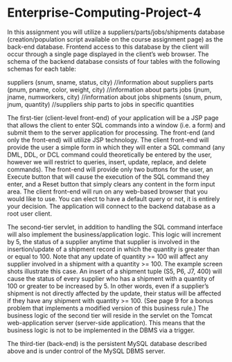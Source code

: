 # Enterprise-Computing-Project-4

In this assignment you will utilize a suppliers/parts/jobs/shipments database
(creation/population script available on the course assignment page) as the back-end database. Frontend access to this database by the client will occur through a single page displayed in the client’s web
browser. The schema of the backend database consists of four tables with the following schemas for
each table:

suppliers (snum, sname, status, city) //information about suppliers
parts (pnum, pname, color, weight, city) //information about parts
jobs (jnum, jname, numworkers, city) //information about jobs
shipments (snum, pnum, jnum, quantity) //suppliers ship parts to jobs in specific quantities
 
 
The first-tier (client-level front-end) of your application will be a JSP page that allows the client to
enter SQL commands into a window (i.e. a form) and submit them to the server application for
processing. The front-end (and only the front-end) will utilize JSP technology. The client front-end
will provide the user a simple form in which they will enter a SQL command (any DML, DDL, or
DCL command could theoretically be entered by the user, however we will restrict to queries, insert,
update, replace, and delete commands). The front-end will provide only two buttons for the user, an
Execute button that will cause the execution of the SQL command they enter, and a Reset button that
simply clears any content in the form input area. The client front-end will run on any web-based
browser that you would like to use. You can elect to have a default query or not, it is entirely your
decision. The application will connect to the backend database as a root user client.

The second-tier servlet, in addition to handling the SQL command interface will also implement the
business/application logic. This logic will increment by 5, the status of a supplier anytime that supplier
is involved in the insertion/update of a shipment record in which the quantity is greater than or equal to
100. Note that any update of quantity >= 100 will affect any supplier involved in a shipment with a
quantity >= 100. The example screen shots illustrate this case. An insert of a shipment tuple (S5, P6,
J7, 400) will cause the status of every supplier who has a shipment with a quantity of 100 or greater to
be increased by 5. In other words, even if a supplier’s shipment is not directly affected by the update,
their status will be affected if they have any shipment with quantity >= 100. (See page 9 for a bonus
problem that implements a modified version of this business rule.) The business logic of the
second tier will reside in the servlet on the Tomcat web-application server (server-side application).
This means that the business logic is not to be implemented in the DBMS via a trigger.

The third-tier (back-end) is the persistent MySQL database described above and is under control of the
MySQL DBMS server. 
